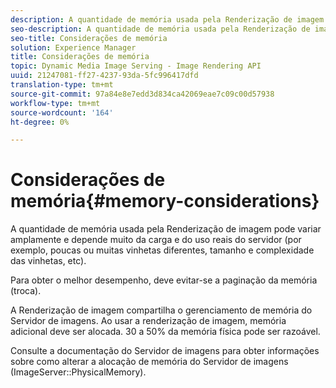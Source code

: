 ```yaml
---
description: A quantidade de memória usada pela Renderização de imagem pode variar amplamente e depende muito da carga e do uso reais do servidor (por exemplo, poucas ou muitas vinhetas diferentes, tamanho e complexidade das vinhetas, etc).
seo-description: A quantidade de memória usada pela Renderização de imagem pode variar amplamente e depende muito da carga e do uso reais do servidor (por exemplo, poucas ou muitas vinhetas diferentes, tamanho e complexidade das vinhetas, etc).
seo-title: Considerações de memória
solution: Experience Manager
title: Considerações de memória
topic: Dynamic Media Image Serving - Image Rendering API
uuid: 21247081-ff27-4237-93da-5fc996417dfd
translation-type: tm+mt
source-git-commit: 97a84e8e7edd3d834ca42069eae7c09c00d57938
workflow-type: tm+mt
source-wordcount: '164'
ht-degree: 0%

---
```



# Considerações de memória{#memory-considerations}

A quantidade de memória usada pela Renderização de imagem pode variar amplamente e depende muito da carga e do uso reais do servidor (por exemplo, poucas ou muitas vinhetas diferentes, tamanho e complexidade das vinhetas, etc).

Para obter o melhor desempenho, deve evitar-se a paginação da memória (troca).

A Renderização de imagem compartilha o gerenciamento de memória do Servidor de imagens. Ao usar a renderização de imagem, memória adicional deve ser alocada. 30 a 50% da memória física pode ser razoável.

Consulte a documentação do Servidor de imagens para obter informações sobre como alterar a alocação de memória do Servidor de imagens (ImageServer::PhysicalMemory).
